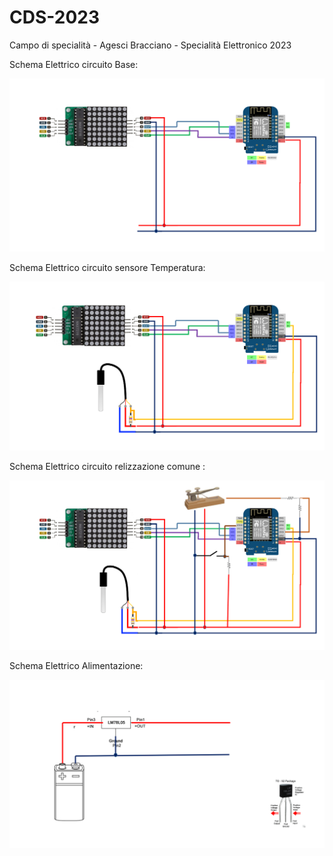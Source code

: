 # CDS-2023
Campo di specialità - Agesci Bracciano - Specialità Elettronico 2023

Schema Elettrico circuito Base:

![Alt text](images/bschema.png?raw=true "Schema circuito")

Schema Elettrico circuito sensore Temperatura:

![Alt text](images/schema.png?raw=true "Schema circuito")


Schema Elettrico circuito relizzazione comune :

![Alt text](images/rcschema.png?raw=true "Schema circuito")

Schema Elettrico Alimentazione:

![Alt text](images/alimentazione.png?raw=true "Schema circuito")
